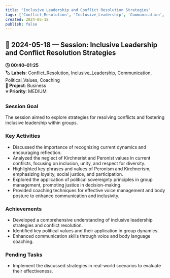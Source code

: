 ```yaml
---
title: "Inclusive Leadership and Conflict Resolution Strategies"
tags: ['Conflict_Resolution', 'Inclusive_Leadership', 'Communication', 'Political_Values', 'Coaching']
created: 2024-05-18
publish: false
---
```


## 📅 2024-05-18 — Session: Inclusive Leadership and Conflict Resolution Strategies

**🕒 00:40–01:25**  
**🏷️ Labels**: Conflict_Resolution, Inclusive_Leadership, Communication, Political_Values, Coaching  
**📂 Project**: Business  
**⭐ Priority**: MEDIUM  


### Session Goal
The session aimed to explore strategies for resolving conflicts and fostering inclusive leadership within groups.

### Key Activities
- Discussed the importance of recognizing current dynamics and encouraging reflection.
- Analyzed the neglect of Kirchnerist and Peronist values in current conflicts, focusing on inclusion, unity, and respect for diversity.
- Highlighted key phrases and values of Peronism and Kirchnerism, emphasizing loyalty, social justice, and participation.
- Explored the application of political sovereignty principles in group management, promoting justice in decision-making.
- Provided coaching techniques for effective voice management and body posture to enhance communication and inclusivity.

### Achievements
- Developed a comprehensive understanding of inclusive leadership strategies and conflict resolution.
- Identified key political values and their application in group dynamics.
- Enhanced communication skills through voice and body language coaching.

### Pending Tasks
- Implement the discussed strategies in real-world scenarios to evaluate their effectiveness.
